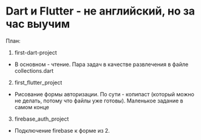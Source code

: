 # Dart и Flutter - не английский, но за час выучим

План:

1. first-dart-project
  - В основном - чтение. Пара задач в качестве развлечения в файле collections.dart
2. first_flutter_project
  - Рисование формы авторизации. По сути - копипаст (который можно не делать, потому что файлы уже готовы). Маленькое задание в самом конце
3. firebase_auth_project
  - Подключение firebase к форме из 2. 



